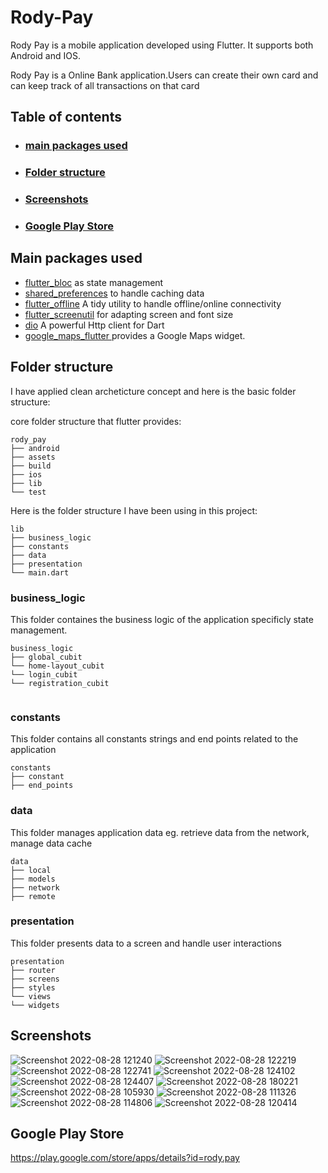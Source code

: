 # Rody-Pay
Rody Pay is a mobile application developed using Flutter. It supports both Android and IOS.

Rody Pay is a Online Bank application.Users can create their own card and can keep track of all transactions on that card

## Table of contents
- ### [main packages used](https://github.com/omar201999/Rody-Pay/blob/main/README.md#main-packages-used-1)
- ### [Folder structure](https://github.com/omar201999/Rody-Pay/blob/main/README.md#folder-structure-1)
- ### [Screenshots](https://github.com/omar201999/Rody-Pay/blob/main/README.md#screenshots-1)
- ### [Google Play Store](https://github.com/omar201999/Rody-Pay/blob/main/README.md#google-play-store-1)

## Main packages used
- [flutter_bloc](https://pub.dev/packages/flutter_bloc) as state management
- [shared_preferences](https://pub.dev/packages/shared_preferences) to handle caching data
- [flutter_offline](https://pub.dev/packages/flutter_offline) A tidy utility to handle offline/online connectivity
- [flutter_screenutil](https://pub.dev/packages/flutter_screenutil) for adapting screen and font size
- [dio](https://pub.dev/packages/dio) A powerful Http client for Dart
- [google_maps_flutter ](https://pub.dev/packages/google_maps_flutter) provides a Google Maps widget.


## Folder structure
I have applied clean archeticture concept and here is the basic folder structure:

core folder structure that flutter provides:

```
rody_pay
├── android
├── assets
├── build
├── ios
├── lib
└── test
```


Here is the folder structure I have been using in this project:
```
lib
├── business_logic
├── constants
├── data
├── presentation
└── main.dart
```

### business_logic
This folder containes the business logic of the application specificly state management.

```
business_logic
├── global_cubit
└── home-layout_cubit
└── login_cubit
└── registration_cubit


```

### constants
This folder contains all constants strings and end points related to the application
```
constants
├── constant
├── end_points

```

### data
This folder manages application data eg. retrieve data from the network, manage data cache
```
data
├── local
├── models
├── network
├── remote
```

### presentation
This folder presents data to a screen and handle user interactions
```
presentation
├── router
├── screens
├── styles
└── views
└── widgets

```
## Screenshots
![Screenshot 2022-08-28 121240](https://user-images.githubusercontent.com/46471716/194717452-320b7f6a-d285-4397-b8ab-c5decf22e7e2.png)
![Screenshot 2022-08-28 122219](https://user-images.githubusercontent.com/46471716/194717455-95c74766-c4a3-4520-b99f-7415a5a8a3fb.png)
![Screenshot 2022-08-28 122741](https://user-images.githubusercontent.com/46471716/194717459-52759d98-d24a-4014-9a23-8f067675850e.png)
![Screenshot 2022-08-28 124102](https://user-images.githubusercontent.com/46471716/194717460-acf1497a-faf6-4240-a9f5-18519fab4f5d.png)
![Screenshot 2022-08-28 124407](https://user-images.githubusercontent.com/46471716/194717462-6c4177c1-2c29-4ddd-8f71-48050c6f47e9.png)
![Screenshot 2022-08-28 180221](https://user-images.githubusercontent.com/46471716/194717464-058fa31e-2258-4421-8422-3fa2e4b55f39.png)
![Screenshot 2022-08-28 105930](https://user-images.githubusercontent.com/46471716/194717466-f4bf7737-717f-43ee-9479-7fbb2af2a89e.png)
![Screenshot 2022-08-28 111326](https://user-images.githubusercontent.com/46471716/194717468-2c657934-fb35-4442-9895-eeedbe93f4cf.png)
![Screenshot 2022-08-28 114806](https://user-images.githubusercontent.com/46471716/194717469-429e91af-8588-4cd3-8235-9b8e28a02c78.png)
![Screenshot 2022-08-28 120414](https://user-images.githubusercontent.com/46471716/194717470-3bd1b269-1dcb-44ff-85f4-0017801c7419.png)


## Google Play Store

https://play.google.com/store/apps/details?id=rody.pay
